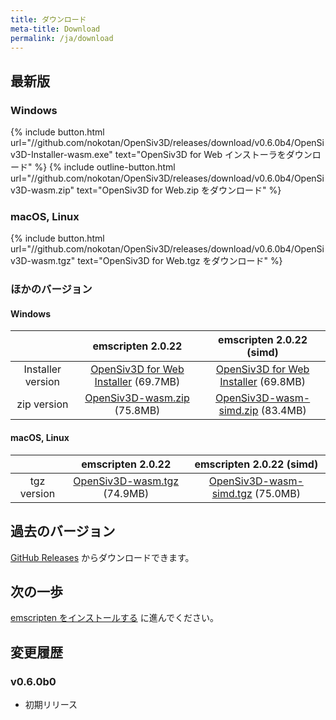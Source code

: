 ```yaml
---
title: ダウンロード
meta-title: Download
permalink: /ja/download
---
```


## 最新版

### Windows

{% include button.html url="//github.com/nokotan/OpenSiv3D/releases/download/v0.6.0b4/OpenSiv3D-Installer-wasm.exe" text="OpenSiv3D for Web インストーラをダウンロード" %}
{% include outline-button.html url="//github.com/nokotan/OpenSiv3D/releases/download/v0.6.0b4/OpenSiv3D-wasm.zip" text="OpenSiv3D for Web.zip をダウンロード" %}

### macOS, Linux

{% include button.html url="//github.com/nokotan/OpenSiv3D/releases/download/v0.6.0b4/OpenSiv3D-wasm.tgz" text="OpenSiv3D for Web.tgz をダウンロード" %}

### ほかのバージョン

#### Windows

| | emscripten 2.0.22 | emscripten 2.0.22 (simd) |
| :--: | :--: | :--: |
| Installer version | [OpenSiv3D for Web Installer](https://github.com/nokotan/OpenSiv3D/releases/download/v0.6.0b4/OpenSiv3D-Installer-wasm.exe) (69.7MB) | [OpenSiv3D for Web Installer](https://github.com/nokotan/OpenSiv3D/releases/download/v0.6.0b4/OpenSiv3D-Installer-wasm-simd.exe) (69.8MB) |
| zip version | [OpenSiv3D-wasm.zip](https://github.com/nokotan/OpenSiv3D/releases/download/v0.6.0b4/OpenSiv3D-wasm.zip) (75.8MB) |  [OpenSiv3D-wasm-simd.zip](https://github.com/nokotan/OpenSiv3D/releases/download/v0.6.0b4/OpenSiv3D-wasm-simd.zip) (83.4MB) |

#### macOS, Linux

| | emscripten 2.0.22 | emscripten 2.0.22 (simd) |
| :--: | :--: | :--: |
| tgz version | [OpenSiv3D-wasm.tgz](https://github.com/nokotan/OpenSiv3D/releases/download/v0.6.0b4/OpenSiv3D-wasm.tgz) (74.9MB) | [OpenSiv3D-wasm-simd.tgz](https://github.com/nokotan/OpenSiv3D/releases/download/v0.6.0b4/OpenSiv3D-wasm-simd.tgz) (75.0MB) |

## 過去のバージョン

[GitHub Releases](https://github.com/nokotan/OpenSiv3D/releases) からダウンロードできます。

## 次の一歩

[emscripten をインストールする](building/get-emscripten) に進んでください。

## 変更履歴

### v0.6.0b0

* 初期リリース
